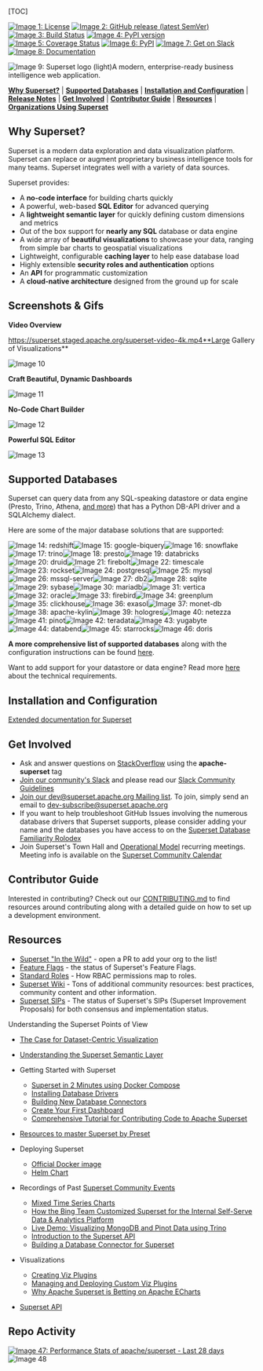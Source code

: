 [TOC]

[![Image 1: License](https://img.shields.io/badge/License-Apache%202.0-blue.svg)](https://opensource.org/licenses/Apache-2.0) [![Image 2: GitHub release (latest SemVer)](https://img.shields.io/github/v/release/apache/superset?sort=semver)](https://github.com/apache/superset/tree/latest) [![Image 3: Build Status](https://github.com/apache/superset/workflows/Python/badge.svg)](https://github.com/apache/superset/actions) [![Image 4: PyPI version](https://badge.fury.io/py/apache-superset.svg)](https://badge.fury.io/py/apache-superset) [![Image 5: Coverage Status](https://codecov.io/github/apache/superset/coverage.svg?branch=master)](https://codecov.io/github/apache/superset) [![Image 6: PyPI](https://img.shields.io/pypi/pyversions/apache-superset.svg?maxAge=2592000)](https://pypi.python.org/pypi/apache-superset) [![Image 7: Get on Slack](https://img.shields.io/badge/slack-join-orange.svg)](http://bit.ly/join-superset-slack) [![Image 8: Documentation](https://img.shields.io/badge/docs-apache.org-blue.svg)](https://superset.apache.org/)

![Image 9: Superset logo (light)](https://superset.apache.org/img/superset-logo-horiz-apache.svg)A modern, enterprise-ready business intelligence web application.

[**Why Superset?**](#why-superset) | [**Supported Databases**](#supported-databases) | [**Installation and Configuration**](#installation-and-configuration) | [**Release Notes**](https://github.com/apache/superset/blob/master/RELEASING/README.md#release-notes-for-recent-releases) | [**Get Involved**](#get-involved) | [**Contributor Guide**](#contributor-guide) | [**Resources**](#resources) | [**Organizations Using Superset**](https://github.com/apache/superset/blob/master/RESOURCES/INTHEWILD.md)

Why Superset?[​](#why-superset "Direct link to Why Superset?")
--------------------------------------------------------------

Superset is a modern data exploration and data visualization platform. Superset can replace or augment proprietary business intelligence tools for many teams. Superset integrates well with a variety of data sources.

Superset provides:

*   A **no-code interface** for building charts quickly
*   A powerful, web-based **SQL Editor** for advanced querying
*   A **lightweight semantic layer** for quickly defining custom dimensions and metrics
*   Out of the box support for **nearly any SQL** database or data engine
*   A wide array of **beautiful visualizations** to showcase your data, ranging from simple bar charts to geospatial visualizations
*   Lightweight, configurable **caching layer** to help ease database load
*   Highly extensible **security roles and authentication** options
*   An **API** for programmatic customization
*   A **cloud-native architecture** designed from the ground up for scale

Screenshots & Gifs[​](#screenshots--gifs "Direct link to Screenshots & Gifs")
-----------------------------------------------------------------------------

**Video Overview**

https://superset.staged.apache.org/superset-video-4k.mp4**Large Gallery of Visualizations**

![Image 10](https://superset.apache.org/img/screenshots/gallery.jpg)

**Craft Beautiful, Dynamic Dashboards**

![Image 11](https://superset.apache.org/img/screenshots/slack_dash.jpg)

**No-Code Chart Builder**

![Image 12](https://superset.apache.org/img/screenshots/explore.jpg)

**Powerful SQL Editor**

![Image 13](https://superset.apache.org/img/screenshots/sql_lab.jpg)

Supported Databases[​](#supported-databases "Direct link to Supported Databases")
---------------------------------------------------------------------------------

Superset can query data from any SQL-speaking datastore or data engine (Presto, Trino, Athena, [and more](https://superset.apache.org/docs/configuration/databases)) that has a Python DB-API driver and a SQLAlchemy dialect.

Here are some of the major database solutions that are supported:

![Image 14: redshift](https://superset.apache.org/img/databases/redshift.png)![Image 15: google-biquery](https://superset.apache.org/img/databases/google-biquery.png)![Image 16: snowflake](https://superset.apache.org/img/databases/snowflake.png)![Image 17: trino](https://superset.apache.org/img/databases/trino.png)![Image 18: presto](https://superset.apache.org/img/databases/presto.png)![Image 19: databricks](https://superset.apache.org/img/databases/databricks.png)![Image 20: druid](https://superset.apache.org/img/databases/druid.png)![Image 21: firebolt](https://superset.apache.org/img/databases/firebolt.png)![Image 22: timescale](https://superset.apache.org/img/databases/timescale.png)![Image 23: rockset](https://superset.apache.org/img/databases/rockset.png)![Image 24: postgresql](https://superset.apache.org/img/databases/postgresql.png)![Image 25: mysql](https://superset.apache.org/img/databases/mysql.png)![Image 26: mssql-server](https://superset.apache.org/img/databases/mssql-server.png)![Image 27: db2](https://superset.apache.org/img/databases/imb-db2.svg)![Image 28: sqlite](https://superset.apache.org/img/databases/sqlite.png)![Image 29: sybase](https://superset.apache.org/img/databases/sybase.png)![Image 30: mariadb](https://superset.apache.org/img/databases/mariadb.png)![Image 31: vertica](https://superset.apache.org/img/databases/vertica.png)![Image 32: oracle](https://superset.apache.org/img/databases/oracle.png)![Image 33: firebird](https://superset.apache.org/img/databases/firebird.png)![Image 34: greenplum](https://superset.apache.org/img/databases/greenplum.png)![Image 35: clickhouse](https://superset.apache.org/img/databases/clickhouse.png)![Image 36: exasol](https://superset.apache.org/img/databases/exasol.png)![Image 37: monet-db](https://superset.apache.org/img/databases/monet-db.png)![Image 38: apache-kylin](https://superset.apache.org/img/databases/apache-kylin.png)![Image 39: hologres](https://superset.apache.org/img/databases/hologres.png)![Image 40: netezza](https://superset.apache.org/img/databases/netezza.png)![Image 41: pinot](https://superset.apache.org/img/databases/pinot.png)![Image 42: teradata](https://superset.apache.org/img/databases/teradata.png)![Image 43: yugabyte](https://superset.apache.org/img/databases/yugabyte.png)![Image 44: databend](https://superset.apache.org/img/databases/databend.png)![Image 45: starrocks](https://superset.apache.org/img/databases/starrocks.png)![Image 46: doris](https://superset.apache.org/img/databases/doris.png)

**A more comprehensive list of supported databases** along with the configuration instructions can be found [here](https://superset.apache.org/docs/configuration/databases).

Want to add support for your datastore or data engine? Read more [here](https://superset.apache.org/docs/frequently-asked-questions#does-superset-work-with-insert-database-engine-here) about the technical requirements.

Installation and Configuration[​](#installation-and-configuration "Direct link to Installation and Configuration")
------------------------------------------------------------------------------------------------------------------

[Extended documentation for Superset](https://superset.apache.org/docs/installation/docker-compose)

Get Involved[​](#get-involved "Direct link to Get Involved")
------------------------------------------------------------

*   Ask and answer questions on [StackOverflow](https://stackoverflow.com/questions/tagged/apache-superset) using the **apache-superset** tag
*   [Join our community's Slack](http://bit.ly/join-superset-slack) and please read our [Slack Community Guidelines](https://github.com/apache/superset/blob/master/CODE_OF_CONDUCT.md#slack-community-guidelines)
*   [Join our dev@superset.apache.org Mailing list](https://lists.apache.org/list.html?dev@superset.apache.org). To join, simply send an email to [dev-subscribe@superset.apache.org](mailto:dev-subscribe@superset.apache.org)
*   If you want to help troubleshoot GitHub Issues involving the numerous database drivers that Superset supports, please consider adding your name and the databases you have access to on the [Superset Database Familiarity Rolodex](https://docs.google.com/spreadsheets/d/1U1qxiLvOX0kBTUGME1AHHi6Ywel6ECF8xk_Qy-V9R8c/edit#gid=0)
*   Join Superset's Town Hall and [Operational Model](https://preset.io/blog/the-superset-operational-model-wants-you/) recurring meetings. Meeting info is available on the [Superset Community Calendar](https://superset.apache.org/community)

Contributor Guide[​](#contributor-guide "Direct link to Contributor Guide")
---------------------------------------------------------------------------

Interested in contributing? Check out our [CONTRIBUTING.md](https://github.com/apache/superset/blob/master/CONTRIBUTING.md) to find resources around contributing along with a detailed guide on how to set up a development environment.

Resources[​](#resources "Direct link to Resources")
---------------------------------------------------

*   [Superset "In the Wild"](https://github.com/apache/superset/blob/master/RESOURCES/INTHEWILD.md) - open a PR to add your org to the list!
*   [Feature Flags](https://github.com/apache/superset/blob/master/RESOURCES/FEATURE_FLAGS.md) - the status of Superset's Feature Flags.
*   [Standard Roles](https://github.com/apache/superset/blob/master/RESOURCES/STANDARD_ROLES.md) - How RBAC permissions map to roles.
*   [Superset Wiki](https://github.com/apache/superset/wiki) - Tons of additional community resources: best practices, community content and other information.
*   [Superset SIPs](https://github.com/orgs/apache/projects/170) - The status of Superset's SIPs (Superset Improvement Proposals) for both consensus and implementation status.

Understanding the Superset Points of View

*   [The Case for Dataset-Centric Visualization](https://preset.io/blog/dataset-centric-visualization/)
*   [Understanding the Superset Semantic Layer](https://preset.io/blog/understanding-superset-semantic-layer/)

*   Getting Started with Superset

    *   [Superset in 2 Minutes using Docker Compose](https://superset.apache.org/docs/installation/docker-compose#installing-superset-locally-using-docker-compose)
    *   [Installing Database Drivers](https://superset.apache.org/docs/configuration/databases#installing-database-drivers)
    *   [Building New Database Connectors](https://preset.io/blog/building-database-connector/)
    *   [Create Your First Dashboard](https://superset.apache.org/docs/using-superset/creating-your-first-dashboard/)
    *   [Comprehensive Tutorial for Contributing Code to Apache Superset](https://preset.io/blog/tutorial-contributing-code-to-apache-superset/)
*   [Resources to master Superset by Preset](https://preset.io/resources/)

*   Deploying Superset

    *   [Official Docker image](https://hub.docker.com/r/apache/superset)
    *   [Helm Chart](https://github.com/apache/superset/tree/master/helm/superset)
*   Recordings of Past [Superset Community Events](https://preset.io/events)

    *   [Mixed Time Series Charts](https://preset.io/events/mixed-time-series-visualization-in-superset-workshop/)
    *   [How the Bing Team Customized Superset for the Internal Self-Serve Data & Analytics Platform](https://preset.io/events/how-the-bing-team-heavily-customized-superset-for-their-internal-data/)
    *   [Live Demo: Visualizing MongoDB and Pinot Data using Trino](https://preset.io/events/2021-04-13-visualizing-mongodb-and-pinot-data-using-trino/)
    *   [Introduction to the Superset API](https://preset.io/events/introduction-to-the-superset-api/)
    *   [Building a Database Connector for Superset](https://preset.io/events/2021-02-16-building-a-database-connector-for-superset/)
*   Visualizations

    *   [Creating Viz Plugins](https://superset.apache.org/docs/contributing/creating-viz-plugins/)
    *   [Managing and Deploying Custom Viz Plugins](https://medium.com/nmc-techblog/apache-superset-manage-custom-viz-plugins-in-production-9fde1a708e55)
    *   [Why Apache Superset is Betting on Apache ECharts](https://preset.io/blog/2021-4-1-why-echarts/)
*   [Superset API](https://superset.apache.org/docs/rest-api)


Repo Activity[​](#repo-activity "Direct link to Repo Activity")
---------------------------------------------------------------

[![Image 47: Performance Stats of apache/superset - Last 28 days](https://next.ossinsight.io/widgets/official/compose-last-28-days-stats/thumbnail.png?repo_id=39464018&image_size=auto&color_scheme=light)](https://next.ossinsight.io/widgets/official/compose-last-28-days-stats?repo_id=39464018)![Image 48](https://static.scarf.sh/a.png?x-pxid=bc1c90cd-bc04-4e11-8c7b-289fb2839492)
